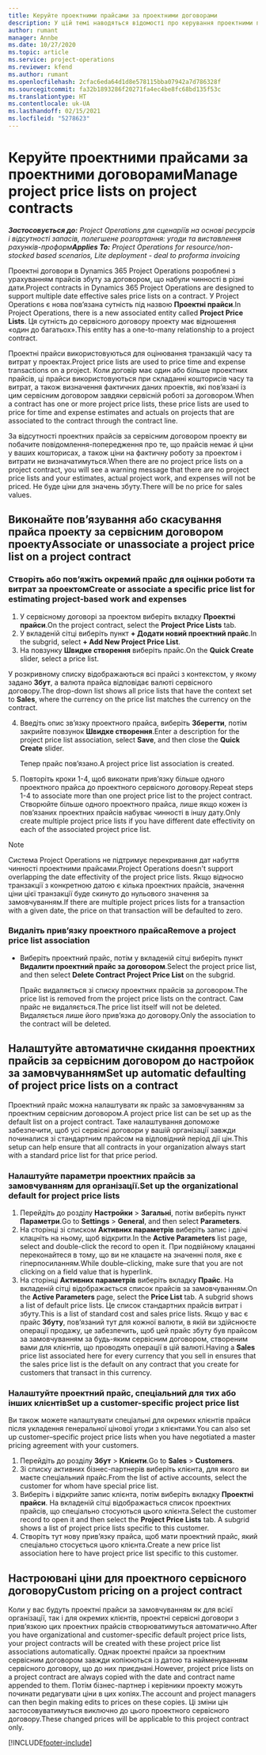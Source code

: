 ```yaml
---
title: Керуйте проектними прайсами за проектними договорами
description: У цій темі наводяться відомості про керування проектними прайсами за проектними договорами.
author: rumant
manager: Annbe
ms.date: 10/27/2020
ms.topic: article
ms.service: project-operations
ms.reviewer: kfend
ms.author: rumant
ms.openlocfilehash: 2cfac6eda64d1d8e578115bba07942a7d786328f
ms.sourcegitcommit: fa32b1893286f20271fa4ec4be8fc68bd135f53c
ms.translationtype: HT
ms.contentlocale: uk-UA
ms.lasthandoff: 02/15/2021
ms.locfileid: "5278623"
---
```

# <a name="manage-project-price-lists-on-project-contracts"></a><span data-ttu-id="28527-103">Керуйте проектними прайсами за проектними договорами</span><span class="sxs-lookup"><span data-stu-id="28527-103">Manage project price lists on project contracts</span></span>

<span data-ttu-id="28527-104">_**Застосовується до:** Project Operations для сценаріїв на основі ресурсів і відсутності запасів, полегшене розгортання: угоди та виставлення рахунків-проформ_</span><span class="sxs-lookup"><span data-stu-id="28527-104">_**Applies To:** Project Operations for resource/non-stocked based scenarios, Lite deployment - deal to proforma invoicing_</span></span>

<span data-ttu-id="28527-105">Проектні договори в Dynamics 365 Project Operations розроблені з урахуванням прайсів збуту за договором, що набули чинності в різні дати.</span><span class="sxs-lookup"><span data-stu-id="28527-105">Project contracts in Dynamics 365 Project Operations are designed to support multiple date effective sales price lists on a contract.</span></span> <span data-ttu-id="28527-106">У Project Operations є нова пов’язана сутність під назвою **Проектні прайси**.</span><span class="sxs-lookup"><span data-stu-id="28527-106">In Project Operations, there is a new associated entity called **Project Price Lists**.</span></span> <span data-ttu-id="28527-107">Ця сутність до сервісного договору проекту має відношення «один до багатьох».</span><span class="sxs-lookup"><span data-stu-id="28527-107">This entity has a one-to-many relationship to a project contract.</span></span>

<span data-ttu-id="28527-108">Проектні прайси використовуються для оцінювання транзакцій часу та витрат у проектах.</span><span class="sxs-lookup"><span data-stu-id="28527-108">Project price lists are used to price time and expense transactions on a project.</span></span> <span data-ttu-id="28527-109">Коли договір має один або більше проектних прайсів, ці прайси використовуються при складанні кошторисів часу та витрат, а також визначення фактичних даних проектів, які пов’язані із цим сервісним договором завдяки сервісній роботі за договором.</span><span class="sxs-lookup"><span data-stu-id="28527-109">When a contract has one or more project price lists, these price lists are used to price for time and expense estimates and actuals on projects that are associated to the contract through the contract line.</span></span>

<span data-ttu-id="28527-110">За відсутності проектних прайсів за сервісним договором проекту ви побачите повідомлення-попередження про те, що прайсів немає й ціни у ваших кошторисах, а також ціни на фактичну роботу за проектом і витрати не визначатимуться.</span><span class="sxs-lookup"><span data-stu-id="28527-110">When there are no project price lists on a project contract, you will see a warning message that there are no project price lists and your estimates, actual project work, and expenses will not be priced.</span></span> <span data-ttu-id="28527-111">Не буде ціни для значень збуту.</span><span class="sxs-lookup"><span data-stu-id="28527-111">There will be no price for sales values.</span></span>

## <a name="associate-or-unassociate-a-project-price-list-on-a-project-contract"></a><span data-ttu-id="28527-112">Виконайте пов’язування або скасування прайса проекту за сервісним договором проекту</span><span class="sxs-lookup"><span data-stu-id="28527-112">Associate or unassociate a project price list on a project contract</span></span>

### <a name="create-or-associate-a-specific-price-list-for-estimating-project-based-work-and-expenses"></a><span data-ttu-id="28527-113">Створіть або пов’яжіть окремий прайс для оцінки роботи та витрат за проектом</span><span class="sxs-lookup"><span data-stu-id="28527-113">Create or associate a specific price list for estimating project-based work and expenses</span></span>

1. <span data-ttu-id="28527-114">У сервісному договорі за проектом виберіть вкладку **Проектні прайси**.</span><span class="sxs-lookup"><span data-stu-id="28527-114">On the project contract, select the **Project Price Lists** tab.</span></span>
2. <span data-ttu-id="28527-115">У вкладеній сітці виберіть пункт **+ Додати новий проектний прайс**.</span><span class="sxs-lookup"><span data-stu-id="28527-115">In the subgrid, select **+ Add New Project Price List**.</span></span>
3. <span data-ttu-id="28527-116">На повзунку **Швидке створення** виберіть прайс.</span><span class="sxs-lookup"><span data-stu-id="28527-116">On the **Quick Create** slider, select a price list.</span></span> 

  <span data-ttu-id="28527-117">У розкривному списку відображаються всі прайсі з контекстом, у якому задано **Збут**, а валюта прайса відповідає валюті сервісного договору.</span><span class="sxs-lookup"><span data-stu-id="28527-117">The drop-down list shows all price lists that have the context set to **Sales**, where the currency on the price list matches the currency on the contract.</span></span>
  
4. <span data-ttu-id="28527-118">Введіть опис зв’язку проектного прайса, виберіть **Зберегти**, потім закрийте повзунок **Швидке створення**.</span><span class="sxs-lookup"><span data-stu-id="28527-118">Enter a description for the project price list association, select **Save**, and then close the **Quick Create** slider.</span></span>

   <span data-ttu-id="28527-119">Тепер прайс пов’язано.</span><span class="sxs-lookup"><span data-stu-id="28527-119">A project price list association is created.</span></span>
   
5. <span data-ttu-id="28527-120">Повторіть кроки 1-4, щоб виконати прив’язку більше одного проектного прайса до проектного сервісного договору.</span><span class="sxs-lookup"><span data-stu-id="28527-120">Repeat steps 1-4 to associate more than one project price list to the project contract.</span></span> <span data-ttu-id="28527-121">Створюйте більше одного проектного прайса, лише якщо кожен із пов’язаних проектних прайсів набуває чинності в іншу дату.</span><span class="sxs-lookup"><span data-stu-id="28527-121">Only create multiple project price lists if you have different date effectivity on each of the associated project price list.</span></span>

> [!NOTE]
> <span data-ttu-id="28527-122">Система Project Operations не підтримує перекривання дат набуття чинності проектними прайсами.</span><span class="sxs-lookup"><span data-stu-id="28527-122">Project Operations doesn't support overlapping the date effectivity of the project price lists.</span></span> <span data-ttu-id="28527-123">Якщо відносно транзакції з конкретною датою є кілька проектних прайсів, значення ціни цієї транзакції буде скинуто до нульового значення за замовчуванням.</span><span class="sxs-lookup"><span data-stu-id="28527-123">If there are multiple project prices lists for a transaction with a given date, the price on that transaction will be defaulted to zero.</span></span>

### <a name="remove-a-project-price-list-association"></a><span data-ttu-id="28527-124">Видаліть прив’язку проектного прайса</span><span class="sxs-lookup"><span data-stu-id="28527-124">Remove a project price list association</span></span>

- <span data-ttu-id="28527-125">Виберіть проектний прайс, потім у вкладеній сітці виберіть пункт **Видалити проектний прайс за договором**.</span><span class="sxs-lookup"><span data-stu-id="28527-125">Select the project price list, and then select **Delete Contract Project Price List** on the subgrid.</span></span> 

  <span data-ttu-id="28527-126">Прайс видаляється зі списку проектних прайсів за договором.</span><span class="sxs-lookup"><span data-stu-id="28527-126">The price list is removed from the project price lists on the contract.</span></span> <span data-ttu-id="28527-127">Сам прайс не видаляється.</span><span class="sxs-lookup"><span data-stu-id="28527-127">The price list itself will not be deleted.</span></span> <span data-ttu-id="28527-128">Видаляється лише його прив’язка до договору.</span><span class="sxs-lookup"><span data-stu-id="28527-128">Only the association to the contract will be deleted.</span></span>

## <a name="set-up-automatic-defaulting-of-project-price-lists-on-a-contract"></a><span data-ttu-id="28527-129">Налаштуйте автоматичне скидання проектних прайсів за сервісним договором до настройок за замовчуванням</span><span class="sxs-lookup"><span data-stu-id="28527-129">Set up automatic defaulting of project price lists on a contract</span></span>

<span data-ttu-id="28527-130">Проектний прайс можна налаштувати як прайс за замовчуванням за проектним сервісним договором.</span><span class="sxs-lookup"><span data-stu-id="28527-130">A project price list can be set up as the default list on a project contract.</span></span> <span data-ttu-id="28527-131">Таке налаштування допоможе забезпечити, щоб усі сервісні договори у вашій організації завжди починалися зі стандартним прайсом на відповідний період дії цін.</span><span class="sxs-lookup"><span data-stu-id="28527-131">This setup can help ensure that all contracts in your organization always start with a standard price list for that price period.</span></span>

### <a name="set-up-the-organizational-default-for-project-price-lists"></a><span data-ttu-id="28527-132">Налаштуйте параметри проектних прайсів за замовчуванням для організації.</span><span class="sxs-lookup"><span data-stu-id="28527-132">Set up the organizational default for project price lists</span></span>

1. <span data-ttu-id="28527-133">Перейдіть до розділу **Настройки** > **Загальні**, потім виберіть пункт **Параметри**.</span><span class="sxs-lookup"><span data-stu-id="28527-133">Go to **Settings** > **General**, and then select **Parameters**.</span></span>
2. <span data-ttu-id="28527-134">На сторінці зі списком **Активних параметрів** виберіть запис і двічі клацніть на ньому, щоб відкрити.</span><span class="sxs-lookup"><span data-stu-id="28527-134">In the **Active Parameters** list page, select and double-click the record to open it.</span></span> <span data-ttu-id="28527-135">При подвійному клацанні переконайтеся в тому, що ви не клацаєте на значенні поля, яке є гіперпосиланням.</span><span class="sxs-lookup"><span data-stu-id="28527-135">While double–clicking, make sure that you are not clicking on a field value that is hyperlink.</span></span> 
3. <span data-ttu-id="28527-136">На сторінці **Активних параметрів** виберіть вкладку **Прайс**. На вкладеній сітці відображається список прайсів за замовчуванням.</span><span class="sxs-lookup"><span data-stu-id="28527-136">On the **Active Parameters** page, select the **Price List** tab. A subgrid shows a list of default price lists.</span></span> <span data-ttu-id="28527-137">Це список стандартних прайсів витрат і збуту.</span><span class="sxs-lookup"><span data-stu-id="28527-137">This is a list of standard cost and sales price lists.</span></span> <span data-ttu-id="28527-138">Якщо у вас є прайс **Збуту**, пов’язаний тут для кожної валюти, в якій ви здійснюєте операції продажу, це забезпечить, щоб цей прайс збуту був прайсом за замовчуванням за будь-яким сервісним договором, створеним вами для клієнтів, що проводять операції в цій валюті.</span><span class="sxs-lookup"><span data-stu-id="28527-138">Having a **Sales** price list associated here for every currency that you sell in ensures that the sales price list is the default on any contract that you create for customers that transact in this currency.</span></span>

### <a name="set-up-a-customer-specific-project-price-list"></a><span data-ttu-id="28527-139">Налаштуйте проектний прайс, спеціальний для тих або інших клієнтів</span><span class="sxs-lookup"><span data-stu-id="28527-139">Set up a customer-specific project price list</span></span>

<span data-ttu-id="28527-140">Ви також можете налаштувати спеціальні для окремих клієнтів прайси після укладення генеральної цінової угоди з клієнтами.</span><span class="sxs-lookup"><span data-stu-id="28527-140">You can also set up customer–specific project price lists when you have negotiated a master pricing agreement with your customers.</span></span>

1. <span data-ttu-id="28527-141">Перейдіть до розділу **Збут** > **Клієнти**.</span><span class="sxs-lookup"><span data-stu-id="28527-141">Go to **Sales** > **Customers**.</span></span>
2. <span data-ttu-id="28527-142">Зі списку активних бізнес-партнерів виберіть клієнта, для якого ви маєте спеціальний прайс.</span><span class="sxs-lookup"><span data-stu-id="28527-142">From the list of active accounts, select the customer for whom have special price list.</span></span>
3. <span data-ttu-id="28527-143">Виберіть і відкрийте запис клієнта, потім виберіть вкладку **Проектні прайси**. На вкладеній сітці відображається список проектних прайсів, що спеціально стосуються цього клієнта.</span><span class="sxs-lookup"><span data-stu-id="28527-143">Select the customer record to open it and then select the **Project Price Lists** tab. A subgrid shows a list of project price lists specific to this customer.</span></span> 
4. <span data-ttu-id="28527-144">Створіть тут нову прив’язку прайса, щоб мати проектний прайс, який спеціально стосується цього клієнта.</span><span class="sxs-lookup"><span data-stu-id="28527-144">Create a new price list association here to have project price list specific to this customer.</span></span>

## <a name="custom-pricing-on-a-project-contract"></a><span data-ttu-id="28527-145">Настроювані ціни для проектного сервісного договору</span><span class="sxs-lookup"><span data-stu-id="28527-145">Custom pricing on a project contract</span></span>

<span data-ttu-id="28527-146">Коли у вас будуть проектні прайси за замовчуванням як для всієї організації, так і для окремих клієнтів, проектні сервісні договори з прив’язкою цих проектних прайсів створюватимуться автоматично.</span><span class="sxs-lookup"><span data-stu-id="28527-146">After you have organizational and customer-specific default project price lists, your project contracts will be created with these project price list associations automatically.</span></span> <span data-ttu-id="28527-147">Однак проектні прайси за проектним сервісним договором завжди копіюються із датою та найменуванням сервісного договору, що до них приєднані.</span><span class="sxs-lookup"><span data-stu-id="28527-147">However, project price lists on a project contract are always copied with the date and contract name appended to them.</span></span> <span data-ttu-id="28527-148">Потім бізнес-партнер і керівники проекту можуть починати редагувати ціни в цих копіях.</span><span class="sxs-lookup"><span data-stu-id="28527-148">The account and project managers can then begin making edits to prices on these copies.</span></span> <span data-ttu-id="28527-149">Ці зміни цін застосовуватимуться виключно до цього проектного сервісного договору.</span><span class="sxs-lookup"><span data-stu-id="28527-149">These changed prices will be applicable to this project contract only.</span></span>


[!INCLUDE[footer-include](../includes/footer-banner.md)]